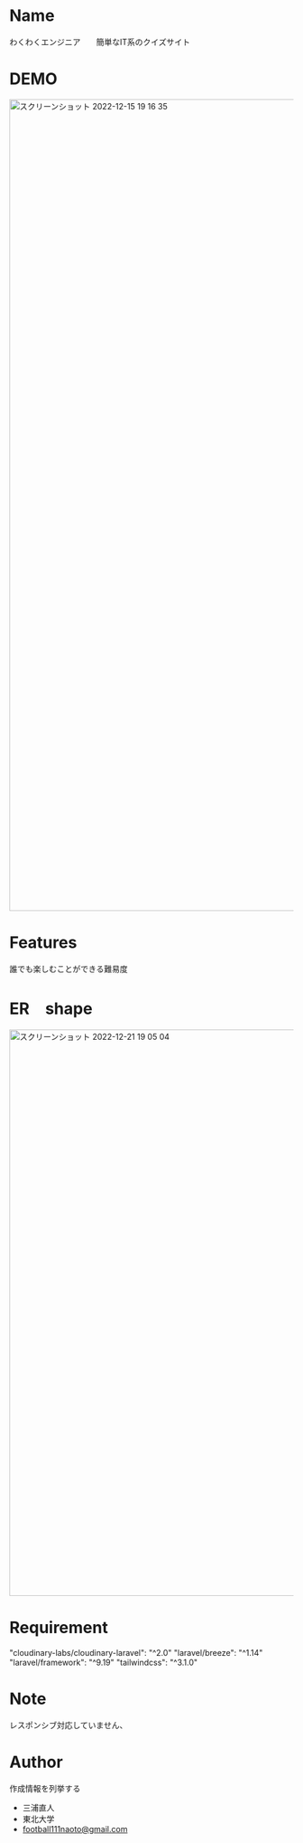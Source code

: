 # Name
わくわくエンジニア　　簡単なIT系のクイズサイト

# DEMO
<img width="1436" alt="スクリーンショット 2022-12-15 19 16 35" src="https://user-images.githubusercontent.com/85100588/207833464-aa294017-c785-4d85-b4fd-ec9b0dbf2041.png">

# Features

誰でも楽しむことができる難易度

# ER　shape
<img width="1002" alt="スクリーンショット 2022-12-21 19 05 04" src="https://user-images.githubusercontent.com/85100588/208878647-74246ad5-cf3f-42fa-83aa-f9879d9e7984.png">

# Requirement
"cloudinary-labs/cloudinary-laravel": "^2.0"
"laravel/breeze": "^1.14"
"laravel/framework": "^9.19"
"tailwindcss": "^3.1.0"

# Note

レスポンシブ対応していません、

# Author

作成情報を列挙する

* 三浦直人
* 東北大学
* football111naoto@gmail.com
